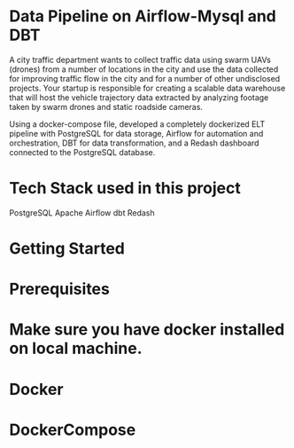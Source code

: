 # Data Pipeline on Airflow-Mysql and DBT
A city traffic department wants to collect traffic data using swarm UAVs (drones) from a number of locations in the city and use the data collected for improving traffic flow in the city and for a number of other undisclosed projects. Your startup is responsible for creating a scalable data warehouse that will host the vehicle trajectory data extracted by analyzing footage taken by swarm drones and static roadside cameras.

Using a docker-compose file, developed a completely dockerized ELT pipeline with PostgreSQL for data storage, Airflow for automation and orchestration, DBT for data transformation, and a Redash dashboard connected to the PostgreSQL database.

# Tech Stack used in this project

PostgreSQL
Apache Airflow
dbt
Redash
# Getting Started
# Prerequisites
# Make sure you have docker installed on local machine.

# Docker
# DockerCompose
